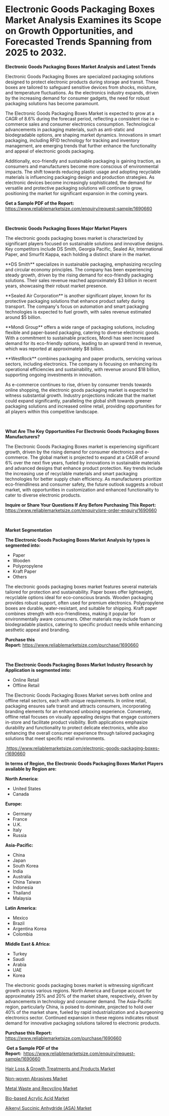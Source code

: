 <p><h1>Electronic Goods Packaging Boxes Market Analysis Examines its Scope on Growth Opportunities, and Forecasted Trends Spanning from 2025 to 2032.</h1></p><p><strong>Electronic Goods Packaging Boxes Market Analysis and Latest Trends</strong></p>
<p><p>Electronic Goods Packaging Boxes are specialized packaging solutions designed to protect electronic products during storage and transit. These boxes are tailored to safeguard sensitive devices from shocks, moisture, and temperature fluctuations. As the electronics industry expands, driven by the increasing demand for consumer gadgets, the need for robust packaging solutions has become paramount.</p><p>The Electronic Goods Packaging Boxes Market is expected to grow at a CAGR of 8.6% during the forecast period, reflecting a consistent rise in e-commerce sales and consumer electronics consumption. Technological advancements in packaging materials, such as anti-static and biodegradable options, are shaping market dynamics. Innovations in smart packaging, including RFID technology for tracking and inventory management, are emerging trends that further enhance the functionality and appeal of electronic goods packaging.</p><p>Additionally, eco-friendly and sustainable packaging is gaining traction, as consumers and manufacturers become more conscious of environmental impacts. The shift towards reducing plastic usage and adopting recyclable materials is influencing packaging design and production strategies. As electronic devices become increasingly sophisticated, the demand for versatile and protective packaging solutions will continue to grow, positioning the market for significant expansion in the coming years.</p></p>
<p><strong>Get a Sample PDF of the Report:&nbsp;</strong> <a href="https://www.reliablemarketsize.com/enquiry/request-sample/1690660?utm_campaign=1952&utm_medium=2&utm_source=Github&utm_content=ia&utm_term=06012025&utm_id=electronic-goods-packaging-boxes">https://www.reliablemarketsize.com/enquiry/request-sample/1690660</a></p>
<p>&nbsp;</p>
<p><strong>Electronic Goods Packaging Boxes Major Market Players</strong></p>
<p><p>The electronic goods packaging boxes market is characterized by significant players focused on sustainable solutions and innovative designs. Key competitors include DS Smith, Georgia Pacific, Sealed Air, International Paper, and Smurfit Kappa, each holding a distinct share in the market.</p><p>**DS Smith** specializes in sustainable packaging, emphasizing recycling and circular economy principles. The company has been experiencing steady growth, driven by the rising demand for eco-friendly packaging solutions. Their sales revenue reached approximately $3 billion in recent years, showcasing their robust market presence.</p><p>**Sealed Air Corporation** is another significant player, known for its protective packaging solutions that enhance product safety during transport. The company's focus on automation and smart packaging technologies is expected to fuel growth, with sales revenue estimated around $5 billion.</p><p>**Mondi Group** offers a wide range of packaging solutions, including flexible and paper-based packaging, catering to diverse electronic goods. With a commitment to sustainable practices, Mondi has seen increased demand for its eco-friendly options, leading to an upward trend in revenue, which was reported at approximately $8 billion.</p><p>**WestRock** combines packaging and paper products, servicing various sectors, including electronics. The company is focusing on enhancing its operational efficiencies and sustainability, with revenue around $18 billion, supporting ongoing investments in innovation.</p><p>As e-commerce continues to rise, driven by consumer trends towards online shopping, the electronic goods packaging market is expected to witness substantial growth. Industry projections indicate that the market could expand significantly, paralleling the global shift towards greener packaging solutions and increased online retail, providing opportunities for all players within this competitive landscape.</p></p>
<p>&nbsp;</p>
<p><strong>What Are The Key Opportunities For Electronic Goods Packaging Boxes Manufacturers?</strong></p>
<p><p>The Electronic Goods Packaging Boxes market is experiencing significant growth, driven by the rising demand for consumer electronics and e-commerce. The global market is projected to expand at a CAGR of around 6% over the next five years, fueled by innovations in sustainable materials and advanced designs that enhance product protection. Key trends include the increasing use of recyclable materials and smart packaging technologies for better supply chain efficiency. As manufacturers prioritize eco-friendliness and consumer safety, the future outlook suggests a robust market, with opportunities in customization and enhanced functionality to cater to diverse electronic products.</p></p>
<p><strong>Inquire or Share Your Questions If Any Before Purchasing This Report:</strong> <a href="https://www.reliablemarketsize.com/enquiry/pre-order-enquiry/1690660?utm_campaign=1952&utm_medium=2&utm_source=Github&utm_content=ia&utm_term=06012025&utm_id=electronic-goods-packaging-boxes">https://www.reliablemarketsize.com/enquiry/pre-order-enquiry/1690660</a></p>
<p>&nbsp;</p>
<p><strong>Market Segmentation</strong></p>
<p><strong>The Electronic Goods Packaging Boxes Market Analysis by types is segmented into:</strong></p>
<p><ul><li>Paper</li><li>Wooden</li><li>Polypropylene</li><li>Kraft Paper</li><li>Others</li></ul></p>
<p><p>The electronic goods packaging boxes market features several materials tailored for protection and sustainability. Paper boxes offer lightweight, recyclable options ideal for eco-conscious brands. Wooden packaging provides robust support, often used for premium electronics. Polypropylene boxes are durable, water-resistant, and suitable for shipping. Kraft paper combines strength with eco-friendliness, making it popular for environmentally aware consumers. Other materials may include foam or biodegradable plastics, catering to specific product needs while enhancing aesthetic appeal and branding.</p></p>
<p><strong>Purchase this Report:&nbsp;</strong><a href="https://www.reliablemarketsize.com/purchase/1690660?utm_campaign=1952&utm_medium=2&utm_source=Github&utm_content=ia&utm_term=06012025&utm_id=electronic-goods-packaging-boxes">https://www.reliablemarketsize.com/purchase/1690660</a></p>
<p>&nbsp;</p>
<p><strong>The Electronic Goods Packaging Boxes Market Industry Research by Application is segmented into:</strong></p>
<p><ul><li>Online Retail</li><li>Offline Retail</li></ul></p>
<p><p>The Electronic Goods Packaging Boxes Market serves both online and offline retail sectors, each with unique requirements. In online retail, packaging ensures safe transit and attracts consumers, incorporating branding elements for an enhanced unboxing experience. Conversely, offline retail focuses on visually appealing designs that engage customers in-store and facilitate product visibility. Both applications emphasize durability and functionality to protect delicate electronics, while also enhancing the overall consumer experience through tailored packaging solutions that meet specific retail environments.</p></p>
<p><a href="https://www.reliablemarketsize.com/electronic-goods-packaging-boxes-r1690660?utm_campaign=1952&utm_medium=2&utm_source=Github&utm_content=ia&utm_term=06012025&utm_id=electronic-goods-packaging-boxes">&nbsp;https://www.reliablemarketsize.com/electronic-goods-packaging-boxes-r1690660</a></p>
<p><strong>In terms of Region, the Electronic Goods Packaging Boxes Market Players available by Region are:</strong></p>
<p>
    <p> <strong> North America: </strong>
        <ul>
            <li>United States</li>
            <li>Canada</li>
        </ul>
        </p> 
    <p> <strong> Europe: </strong>
        <ul>
            <li>Germany</li>
            <li>France</li>
            <li>U.K.</li>
            <li>Italy</li>
            <li>Russia</li>
        </ul>
        </p> 
    <p> <strong> Asia-Pacific: </strong>
        <ul>
            <li>China</li>
            <li>Japan</li>
            <li>South Korea</li>
            <li>India</li>
            <li>Australia</li>
            <li>China Taiwan</li>
            <li>Indonesia</li>
            <li>Thailand</li>
            <li>Malaysia</li>
        </ul>
        </p> 
    <p> <strong> Latin America: </strong>
        <ul>
            <li>Mexico</li>
            <li>Brazil</li>
            <li>Argentina Korea</li>
            <li>Colombia</li>
        </ul>
        </p> 
    <p> <strong> Middle East & Africa: </strong>
        <ul>
            <li>Turkey</li>
            <li>Saudi</li>
            <li>Arabia</li>
            <li>UAE</li>
            <li>Korea</li>
        </ul>
    </p>
    </p>
<p><p>The electronic goods packaging boxes market is witnessing significant growth across various regions. North America and Europe account for approximately 25% and 20% of the market share, respectively, driven by advancements in technology and consumer demand. The Asia-Pacific region, particularly China, is poised to dominate, projected to hold over 40% of the market share, fueled by rapid industrialization and a burgeoning electronics sector. Continued expansion in these regions indicates robust demand for innovative packaging solutions tailored to electronic products.</p></p>
<p><strong>Purchase this Report: </strong><a href="https://www.reliablemarketsize.com/purchase/1690660?utm_campaign=1952&utm_medium=2&utm_source=Github&utm_content=ia&utm_term=06012025&utm_id=electronic-goods-packaging-boxes">https://www.reliablemarketsize.com/purchase/1690660</a></p>
<p>&nbsp;<strong>Get a Sample PDF of the Report:&nbsp;&nbsp;</strong><a href="https://www.reliablemarketsize.com/enquiry/request-sample/1690660?utm_campaign=1952&utm_medium=2&utm_source=Github&utm_content=ia&utm_term=06012025&utm_id=electronic-goods-packaging-boxes">https://www.reliablemarketsize.com/enquiry/request-sample/1690660</a></p>
<p><strong></strong></p>
<p><p><a href="https://www.linkedin.com/pulse/exploring-hair-loss-growth-treatments-products-market-trends-9qbge?utm_campaign=1952&utm_medium=2&utm_source=Github&utm_content=ia&utm_term=06012025&utm_id=electronic-goods-packaging-boxes">Hair Loss & Growth Treatments and Products Market</a></p><p><a href="https://www.linkedin.com/pulse/examining-non-woven-abrasives-market-globally-latest-trends-ixkff?utm_campaign=1952&utm_medium=2&utm_source=Github&utm_content=ia&utm_term=06012025&utm_id=electronic-goods-packaging-boxes">Non-woven Abrasives Market</a></p><p><a href="https://www.linkedin.com/pulse/metal-waste-recycling-market-size-global-revenue-volume-z67ye?utm_campaign=1952&utm_medium=2&utm_source=Github&utm_content=ia&utm_term=06012025&utm_id=electronic-goods-packaging-boxes">Metal Waste and Recycling Market</a></p><p><a href="https://www.linkedin.com/pulse/bio-based-acrylic-acid-market-analysis-industry-trends-cagr-cluhe?utm_campaign=1952&utm_medium=2&utm_source=Github&utm_content=ia&utm_term=06012025&utm_id=electronic-goods-packaging-boxes">Bio-based Acrylic Acid Market</a></p><p><a href="https://www.linkedin.com/pulse/regulatory-landscape-its-influence-global-alkenyl-succinic-jdr7f?utm_campaign=1952&utm_medium=2&utm_source=Github&utm_content=ia&utm_term=06012025&utm_id=electronic-goods-packaging-boxes">Alkenyl Succinic Anhydride (ASA) Market</a></p></p>